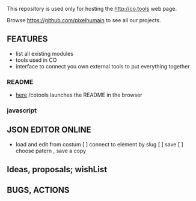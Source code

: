 This repository is used only for hosting the http://co.tools web page.

Browse https://github.com/pixelhumain to see all our projects.


## FEATURES 
- list all existing modules 
- tools used in CO 
- interface to connect you own external tools to put everything together 

### README
- [here](/cotools) /cotools launches the README in the browser
 
### javascript 

## JSON EDITOR ONLINE 
- load and edit from costum 
[ ] connect to element by slug
[ ] save 
[ ] choose patern , save a copy

## Ideas, proposals; wishList

## BUGS, ACTIONS
